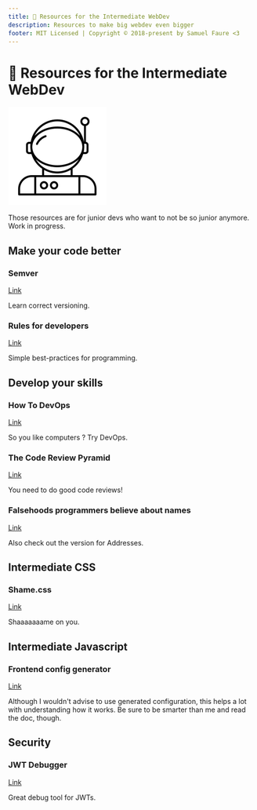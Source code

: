```yaml
---
title: 👩 Resources for the Intermediate WebDev
description: Resources to make big webdev even bigger
footer: MIT Licensed | Copyright © 2018-present by Samuel Faure <3
---
```


# 👩 Resources for the Intermediate WebDev

<div class="big-icon"><img src="/images/astronaut.svg"/></div>

Those resources are for junior devs who want to not be so junior anymore.
Work in progress.

## Make your code better

### Semver

[Link](https://semver.org/)

Learn correct versioning.

### Rules for developers

[Link](https://thoughtbot.com/blog/sandi-metz-rules-for-developers)

Simple best-practices for programming.

## Develop your skills

### How To DevOps

[Link](https://github.com/Tikam02/DevOps-Guide)

So you like computers ? Try DevOps.

### The Code Review Pyramid

[Link](https://www.morling.dev/blog/the-code-review-pyramid/)

You need to do good code reviews!

### Falsehoods programmers believe about names

[Link](https://www.kalzumeus.com/2010/06/17/falsehoods-programmers-believe-about-names/)

Also check out the version for Addresses.

## Intermediate CSS

### Shame.css

[Link](https://csswizardry.com/2013/04/shame-css/)

Shaaaaaaame on you.

## Intermediate Javascript

### Frontend config generator

[Link](https://createapp.dev/)

Although I wouldn't advise to use generated configuration, this helps a lot with understanding how it works.
Be sure to be smarter than me and read the doc, though.

## Security

### JWT Debugger

[Link](https://jwt.io/#debugger)

Great debug tool for JWTs.
